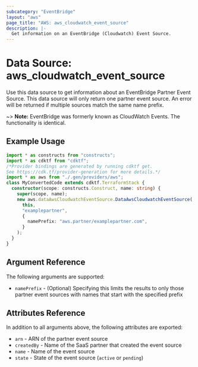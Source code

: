 ```yaml
---
subcategory: "EventBridge"
layout: "aws"
page_title: "AWS: aws_cloudwatch_event_source"
description: |-
  Get information on an EventBridge (Cloudwatch) Event Source.
---
```


# Data Source: aws_cloudwatch_event_source

Use this data source to get information about an EventBridge Partner Event Source. This data source will only return one partner event source. An error will be returned if multiple sources match the same name prefix.

~> **Note:** EventBridge was formerly known as CloudWatch Events. The functionality is identical.

## Example Usage

```typescript
import * as constructs from "constructs";
import * as cdktf from "cdktf";
/*Provider bindings are generated by running cdktf get.
See https://cdk.tf/provider-generation for more details.*/
import * as aws from "./.gen/providers/aws";
class MyConvertedCode extends cdktf.TerraformStack {
  constructor(scope: constructs.Construct, name: string) {
    super(scope, name);
    new aws.dataAwsCloudwatchEventSource.DataAwsCloudwatchEventSource(
      this,
      "examplepartner",
      {
        namePrefix: "aws.partner/examplepartner.com",
      }
    );
  }
}

```

## Argument Reference

The following arguments are supported:

* `namePrefix` - (Optional) Specifying this limits the results to only those partner event sources with names that start with the specified prefix

## Attributes Reference

In addition to all arguments above, the following attributes are exported:

* `arn` - ARN of the partner event source
* `createdBy` - Name of the SaaS partner that created the event source
* `name` - Name of the event source
* `state` - State of the event source (`active` or `pending`)

<!-- cache-key: cdktf-0.17.0-pre.15 input-d26e23b7ffb1047bba23b081771ac74baf3979c97d8713e1acd1c1e1d42d0eb6 -->